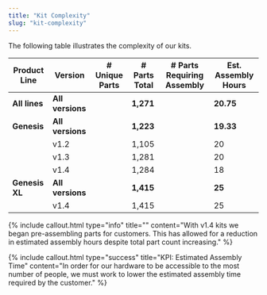 ```yaml
---
title: "Kit Complexity"
slug: "kit-complexity"
---
```


The following table illustrates the complexity of our kits.

|Product Line                  |Version                       |# Unique Parts                |# Parts Total                 |# Parts Requiring Assembly    |Est. Assembly Hours           |
|------------------------------|------------------------------|------------------------------|------------------------------|------------------------------|------------------------------|
|**All lines**                 |**All versions**              |                              |**1,271**                     |                              |**20.75**
|**Genesis**                   |**All versions**              |                              |**1,223**                     |                              |**19.33**
|                              |v1.2                          |                              |1,105                         |                              |20
|                              |v1.3                          |                              |1,281                         |                              |20
|                              |v1.4                          |                              |1,284                         |                              |18
|**Genesis XL**                |**All versions**              |                              |**1,415**                     |                              |**25**
|                              |v1.4                          |                              |1,415                         |                              |25



{%
include callout.html
type="info"
title=""
content="With v1.4 kits we began pre-assembling parts for customers. This has allowed for a reduction in estimated assembly hours despite total part count increasing."
%}



{%
include callout.html
type="success"
title="KPI: Estimated Assembly Time"
content="In order for our hardware to be accessible to the most number of people, we must work to lower the estimated assembly time required by the customer."
%}




